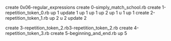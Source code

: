 create 0x06-regular_expressions
create 0-simply_match_school.rb
create 1-repetition_token_0.rb
up 1
update 1
up 1
up 1
up 2
up 1
u 1
up 1
create 2-repetition_token_1.rb
up 2
u 2
update 2

create 3-repetition_token_2.rb3-repetition_token_2.rb
create 4-repetition_token_3.rb
create 5-beginning_and_end.rb
up 5
